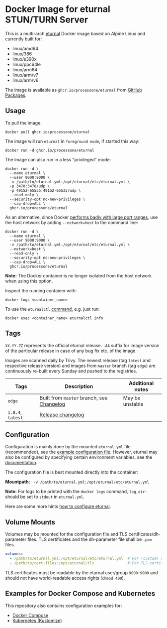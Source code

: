# Docker Image for eturnal STUN/TURN Server

This is a multi-arch [eturnal](https://eturnal.net/) Docker image based on Alpine Linux and currently built for:

* linux/amd64
* linux/386
* linux/s390x
* linux/ppc64le
* linux/arm64
* linux/arm/v7
* linux/arm/v6

The image is available as `ghcr.io/processone/eturnal` from [GitHub Packages](https://github.com/processone/eturnal/pkgs/container/eturnal).

## Usage

To pull the image:

    docker pull ghcr.io/processone/eturnal

The image will run `eturnal` in `foreground mode`, if started this way:

    docker run -d ghcr.io/processone/eturnal

The image can also run in a less "privileged" mode:

```
docker run -d \
  --name eturnal \
  --user 9000:9000 \
  -v /path/to/eturnal.yml:/opt/eturnal/etc/eturnal.yml \
  -p 3478:3478/udp \
  -p 49152-65535:49152-65535/udp \
  --read-only \
  --security-opt no-new-privileges \
  --cap-drop=ALL \
  ghcr.io/processone/eturnal
```

As an alternative, since Docker [performs badly with large port ranges](https://github.com/instrumentisto/coturn-docker-image/issues/3), use the host network by adding `--network=host` to the command line:

```
docker run -d \
  --name eturnal \
  --user 9000:9000 \
  -v /path/to/eturnal.yml:/opt/eturnal/etc/eturnal.yml \
  --network=host \
  --read-only \
  --security-opt no-new-privileges \
  --cap-drop=ALL \
  ghcr.io/processone/eturnal
```

**Note:** The Docker container is no longer isolated from the host network when using this option.

Inspect the running container with:

    docker logs <container_name>

To use the `eturnalctl` [command](https://eturnal.net/documentation/#Operation), e.g. just run:

    docker exec <container_name> eturnalctl info

## Tags

`XX.YY.ZZ` represents the official eturnal release. `-AA` suffix for image version of the particular release in case of any bug fix etc. of the image.

Images are scanned daily by Trivy. The newest release (tag `latest` and respective release version) and images from `master` branch (tag `edge`) are continuously re-built every Sunday and pushed to the registries.

| Tags  | Description  | Additional notes  |
| ------------ | ------------ | ------------ |
| `edge`  | Built from `master` branch, see [Changelog](https://github.com/processone/eturnal/blob/master/CHANGELOG.md)  | May be unstable  |
| `1.8.4`, `latest`  | [Release changelog](https://github.com/processone/eturnal/releases/tag/1.8.4)  |   |


## Configuration

Configuration is mainly done by the mounted `eturnal.yml` file (recommended), see the [example configuration file](https://github.com/processone/eturnal/blob/master/config/eturnal.yml). However, eturnal may also be configured by specifying certain environment variables, see the [documentation](https://eturnal.net/documentation/#Environment_Variables).

The configuration file is best mounted directly into the container:

**Mountpath:**
` -v /path/to/eturnal.yml:/opt/eturnal/etc/eturnal.yml`

**Note:** For logs to be printed with the `docker logs` command, `log_dir:` should be set to `stdout` in `eturnal.yml`.

Here are some more hints [how to configure eturnal](https://eturnal.net/documentation/#Global_Configuration).

## Volume Mounts

Volumes may be mounted for the configuration file and TLS certificates/dh-parameter files. TLS certificates and the dh-parameter file shall be `.pem` files.

```yaml
volumes:
  - /path/to/eturnal.yml:/opt/eturnal/etc/eturnal.yml  # For (custom) configuration file.
  - /path/to/cert-files:/opt/eturnal/tls               # For TLS certificates.
```

TLS certificates must be readable by the eturnal user/group `9000:9000` and should not have world-readable access rights (`chmod 400`).

## Examples for Docker Compose and Kubernetes

This repository also contains configuration examples for:

* [Docker Compose](https://github.com/processone/eturnal/tree/master/docker-k8s/examples/docker-compose)
* [Kubernetes (Kustomize)](https://github.com/processone/eturnal/tree/master/docker-k8s/examples/kubernetes-kustomize)
